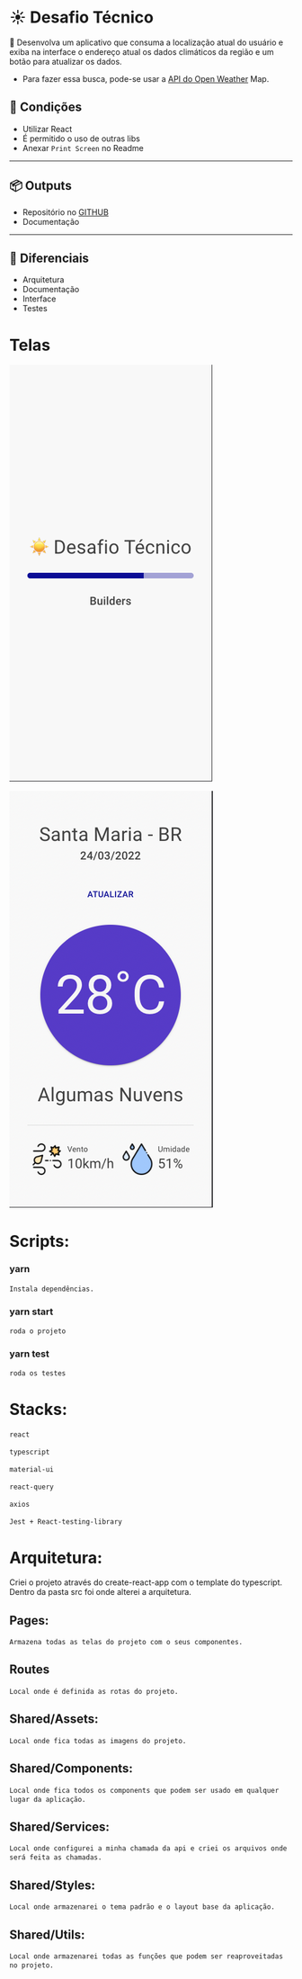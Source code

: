 # ☀️ Desafio Técnico

🎯 Desenvolva um aplicativo que consuma a localização atual do usuário e exiba na interface o endereço atual os dados climáticos da região e um botão para atualizar os dados.

- Para fazer essa busca, pode-se usar a [API do Open Weather](https://openweathermap.org/api) Map.

## 📌 Condições

- Utilizar React
- É permitido o uso de outras libs
- Anexar `Print Screen` no Readme

---

## 📦 Outputs

- Repositório no [GITHUB](https://www.notion.so/GITHUB-4d23c6fae3f945bc82b7a3832f205d50)
- Documentação

---

## 🙌 Diferenciais

- Arquitetura
- Documentação
- Interface
- Testes

# Telas

![alt text](./src/shared/assets/screen01.png)

![alt text](./src/shared/assets/screen02.png)

# Scripts:

### yarn

```
Instala dependências.
```

### yarn start

```
roda o projeto
```

### yarn test

```
roda os testes
```

# Stacks:

`react `

`typescript `

`material-ui `

`react-query `

`axios `

`Jest + React-testing-library`

# Arquitetura:

Criei o projeto através do create-react-app com o template do typescript. Dentro da pasta src foi onde alterei a arquitetura.

## Pages:

```
Armazena todas as telas do projeto com o seus componentes.
```

## Routes

```
Local onde é definida as rotas do projeto.
```

## Shared/Assets:

```
Local onde fica todas as imagens do projeto.
```

## Shared/Components:

```
Local onde fica todos os components que podem ser usado em qualquer lugar da aplicação.
```

## Shared/Services:

```
Local onde configurei a minha chamada da api e criei os arquivos onde será feita as chamadas.
```

## Shared/Styles:

```
Local onde armazenarei o tema padrão e o layout base da aplicação.
```

## Shared/Utils:

```
Local onde armazenarei todas as funções que podem ser reaproveitadas no projeto.
```
